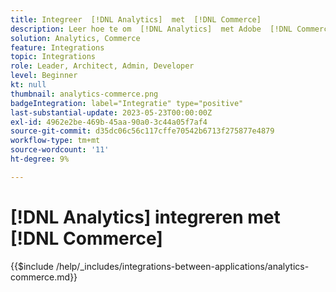 ```yaml
---
title: Integreer  [!DNL Analytics]  met  [!DNL Commerce]
description: Leer hoe te om  [!DNL Analytics]  met Adobe  [!DNL Commerce]  te integreren.
solution: Analytics, Commerce
feature: Integrations
topic: Integrations
role: Leader, Architect, Admin, Developer
level: Beginner
kt: null
thumbnail: analytics-commerce.png
badgeIntegration: label="Integratie" type="positive"
last-substantial-update: 2023-05-23T00:00:00Z
exl-id: 4962e2be-469b-45aa-90a0-3c44a05f7af4
source-git-commit: d35dc06c56c117cffe70542b6713f275877e4879
workflow-type: tm+mt
source-wordcount: '11'
ht-degree: 9%

---
```


# [!DNL Analytics] integreren met [!DNL Commerce]

{{$include /help/_includes/integrations-between-applications/analytics-commerce.md}}
